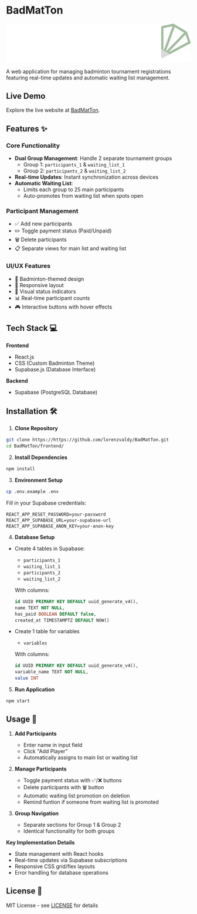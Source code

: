 # BadMatTon

![Logo](/logo.png)

A web application for managing badminton tournament registrations featuring real-time updates and automatic waiting list management.

## Live Demo

Explore the live website at [BadMatTon](https://badmatton.vercel.app/).

## Features ✨

### Core Functionality
- **Dual Group Management**: Handle 2 separate tournament groups
  - Group 1: `participants_1` & `waiting_list_1`
  - Group 2: `participants_2` & `waiting_list_2`
- **Real-time Updates**: Instant synchronization across devices
- **Automatic Waiting List**: 
  - Limits each group to 25 main participants
  - Auto-promotes from waiting list when spots open

### Participant Management
- ✅ Add new participants
- ✏️ Toggle payment status (Paid/Unpaid)
- 🗑️ Delete participants
- 📋 Separate views for main list and waiting list

### UI/UX Features
- 🎨 Badminton-themed design
- 📱 Responsive layout
- 🚦 Visual status indicators
- 📊 Real-time participant counts
- 🎮 Interactive buttons with hover effects

## Tech Stack 💻

**Frontend**
- React.js
- CSS (Custom Badminton Theme)
- Supabase.js (Database Interface)

**Backend**
- Supabase (PostgreSQL Database)

## Installation 🛠️

1. **Clone Repository**
```bash
git clone https://https://github.com/lorenzvaldy/BadMatTon.git
cd BadMatTon/frontend/
```

2. **Install Dependencies**
```bash
npm install
```

3. **Environment Setup**
```bash
cp .env.example .env
```
Fill in your Supabase credentials:
```env
REACT_APP_RESET_PASSWORD=your-password
REACT_APP_SUPABASE_URL=your-supabase-url
REACT_APP_SUPABASE_ANON_KEY=your-anon-key
```

4. **Database Setup**
- Create 4 tables in Supabase:
  - `participants_1`
  - `waiting_list_1`
  - `participants_2`
  - `waiting_list_2`
  
  With columns:
  ```sql
  id UUID PRIMARY KEY DEFAULT uuid_generate_v4(),
  name TEXT NOT NULL,
  has_paid BOOLEAN DEFAULT false,
  created_at TIMESTAMPTZ DEFAULT NOW()
  ```

- Create 1 table for variables
  - `variables`
  
  With columns:
  ```sql
  id UUID PRIMARY KEY DEFAULT uuid_generate_v4(),
  variable_name TEXT NOT NULL,
  value INT
  ```

5. **Run Application**
```bash
npm start
```

## Usage 🚀

1. **Add Participants**
   - Enter name in input field
   - Click "Add Player"
   - Automatically assigns to main list or waiting list

2. **Manage Participants**
   - Toggle payment status with ✅/❌ buttons
   - Delete participants with 🗑️ button
   - Automatic waiting list promotion on deletion
   - Remind funtion if someone from waiting list is promoted

3. **Group Navigation**
   - Separate sections for Group 1 & Group 2
   - Identical functionality for both groups

**Key Implementation Details**
- State management with React hooks
- Real-time updates via Supabase subscriptions
- Responsive CSS grid/flex layouts
- Error handling for database operations

## License 📄

MIT License - see [LICENSE](LICENSE) for details